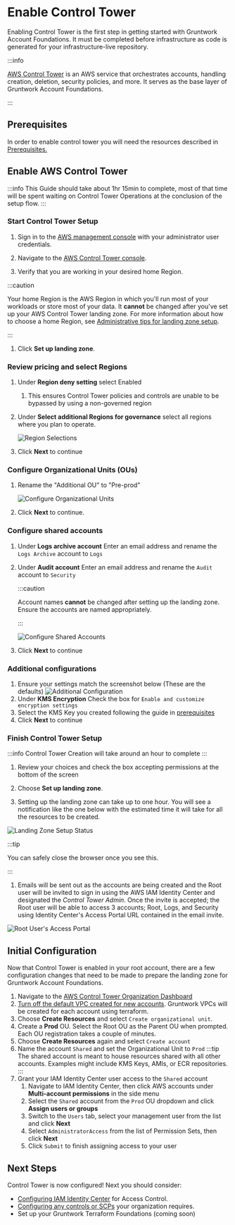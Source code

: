 # Enable Control Tower

Enabling Control Tower is the first step in getting started with Gruntwork Account Foundations. It must be completed
before infrastructure as code is generated for your infrastructure-live repository.

:::info

[AWS Control Tower](https://docs.aws.amazon.com/controltower/latest/userguide/what-is-control-tower.html) is an AWS service
that orchestrates accounts, handling creation, deletion, security policies, and more. It serves as the base layer of
Gruntwork Account Foundations.

:::

## Prerequisites

In order to enable control tower you will need the resources described in [Prerequisites.](/foundations/accounts/prerequisites)

## Enable AWS Control Tower

:::info
This Guide should take about 1hr 15min to complete, most of that time will be spent
waiting on Control Tower Operations at the conclusion of the setup flow.
:::

### Start Control Tower Setup

1. Sign in to the [AWS management console](https://console.aws.amazon.com) with your administrator user credentials.

1. Navigate to the [AWS Control Tower console](https://console.aws.amazon.com/controltower).

1. Verify that you are working in your desired home Region.

  :::caution

  Your home Region is the AWS Region in which you'll run most of your workloads or store most of your data. It **cannot** be changed after you've set up your AWS Control Tower landing zone. For more information about how to choose a home Region, see [Administrative tips for landing zone setup](https://docs.aws.amazon.com/controltower/latest/userguide/tips-for-admin-setup.html).

  :::

1. Click **Set up landing zone**.

### Review pricing and select Regions

1. Under **Region deny setting** select Enabled
   1. This ensures Control Tower policies and controls are unable to be bypassed by using a non-governed region

1. Under **Select additional Regions for governance** select all regions where you plan to operate.

   ![Region Selections](/img/devops-foundations/account/regions.png)

1. Click **Next** to continue

### Configure Organizational Units (OUs)

1. Rename the "Additional OU" to "Pre-prod"

   ![Configure Organizational Units](/img/devops-foundations/account/configure-ous.png)

1. Click **Next** to continue.

### Configure shared accounts

1. Under **Logs archive account** Enter an email address and rename the `Logs Archive` account to `Logs`
1. Under **Audit account** Enter an email address and rename the `Audit` account to `Security`

   :::caution

   Account names **cannot** be changed after setting up the landing zone. Ensure the accounts are named appropriately.

   :::

   ![Configure Shared Accounts](/img/devops-foundations/account/log-archive-rename.png)

1. Click **Next** to continue

### Additional configurations

1. Ensure your settings match the screenshot below (These are the defaults)
   ![Additional Configuration](/img/devops-foundations/account/additional-config.png)
1. Under **KMS Encryption** Check the box for `Enable and customize encryption settings`
1. Select the KMS Key you created following the guide in [prerequisites](/foundations/accounts/prerequisites)
1. Click **Next** to continue

### Finish Control Tower Setup

:::info
Control Tower Creation will take around an hour to complete
:::

1. Review your choices and check the box accepting permissions at the bottom of the screen

1. Choose **Set up landing zone**.

1. Setting up the landing zone can take up to one hour. You will see a notification like the one below with the estimated time it will take for all the resources to be created.

  ![Landing Zone Setup Status](/img/devops-foundations/account/control-tower-setup-status.png)

  :::tip

  You can safely close the browser once you see this.

  :::

1. Emails will be sent out as the accounts are being created and the Root user will be invited to sign in using the AWS IAM Identity Center and designated the *Control Tower Admin*. Once the invite is accepted; the Root user will be able to access 3 accounts; Root, Logs, and Security using Identity Center's Access Portal URL contained in the email invite.

  ![Root User's Access Portal](/img/devops-foundations/account/root-user-access-portal.png)

## Initial Configuration

Now that Control Tower is enabled in your root account, there are a few configuration changes that need to be made to
prepare the landing zone for Gruntwork Account Foundations.

1. Navigate to the [AWS Control Tower Organization Dashboard](https://console.aws.amazon.com/controltower/home/organization)
1. [Turn off the default VPC created for new accounts](https://docs.aws.amazon.com/controltower/latest/userguide/configure-without-vpc.html#create-without-vpc). Gruntwork VPCs will be created for each account using terraform.
1. Choose **Create Resources** and select `Create organizational unit`.
1. Create a **Prod** OU. Select the Root OU as the Parent OU when prompted. Each OU registration takes a couple of minutes.
1. Choose **Create Resources** again and select `Create account`
1. Name the account `Shared` and set the Organizational Unit to `Prod`
   :::tip
   The shared account is meant to house resources shared with all other accounts. Examples might include KMS Keys, AMIs,
   or ECR repositories.
   :::
1. Grant your IAM Identity Center user access to the `Shared` account
   1. Navigate to IAM Identity Center, then click AWS accounts under **Multi-account permissions** in the side menu
   1. Select the `Shared` account from the `Prod` OU dropdown and click **Assign users or groups**
   1. Switch to the `Users` tab, select your management user from the list and click **Next**
   1. Select `AdministratorAccess` from the list of Permission Sets, then click **Next**
   1. Click `Submit` to finish assigning access to your user

## Next Steps

Control Tower is now configured! Next you should consider:

- [Configuring IAM Identity Center](https://docs.aws.amazon.com/singlesignon/latest/userguide/get-started-choose-identity-source.html) for Access Control.
- [Configuring any controls or SCPs](https://docs.aws.amazon.com/controltower/latest/userguide/controls.html) your organization requires.
- Set up your Gruntwork Terraform Foundations (coming soon)


<!-- ##DOCS-SOURCER-START
{
  "sourcePlugin": "local-copier",
  "hash": "aa0b9c117536e022d733bec1b638136d"
}
##DOCS-SOURCER-END -->
